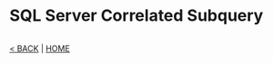 # SQL Server Correlated Subquery

```cs --project ../../SqlServerTutorial/SqlServerTutorial.csproj --source-file ../../SqlServerTutorial/Basic/CoSubQuery.cs --region T1
```

[< BACK](Basic.md) | [HOME](/)
